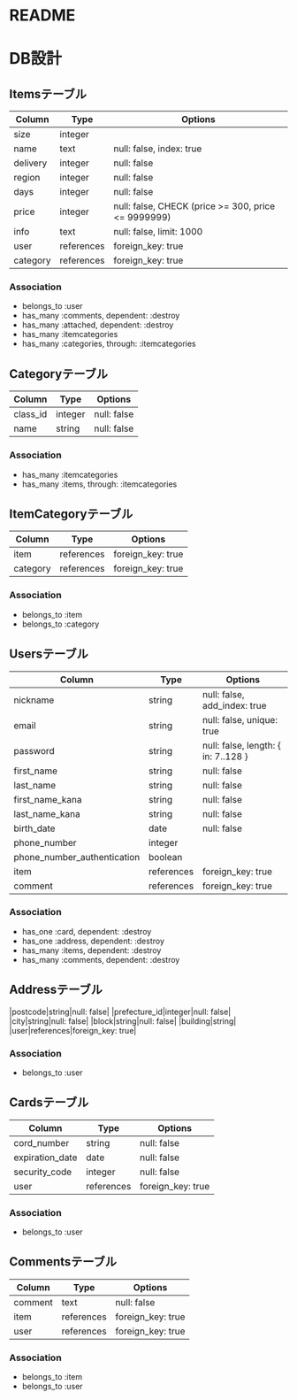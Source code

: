 # README

# DB設計

## Itemsテーブル

|Column|Type|Options|
|------|----|-------|
|size|integer|
|name|text|null: false, index: true|
|delivery|integer|null: false|
|region|integer|null: false|
|days|integer|null: false|
|price|integer|null: false, CHECK (price >= 300, price <= 9999999)|
|info|text|null: false, limit: 1000|
|user|references|foreign_key: true|
|category|references|foreign_key: true|

### Association

- belongs_to :user
- has_many :comments, dependent: :destroy
- has_many :attached, dependent: :destroy
- has_many :itemcategories
- has_many :categories, through: :itemcategories


## Categoryテーブル

|Column|Type|Options|
|------|----|-------|
|class_id|integer|null: false|
|name|string|null: false|

### Association

- has_many :itemcategories
- has_many :items, through: :itemcategories


## ItemCategoryテーブル

|Column|Type|Options|
|------|----|-------|
|item|references|foreign_key: true|
|category|references|foreign_key: true|

### Association

- belongs_to :item
- belongs_to :category


## Usersテーブル
|Column|Type|Options|
|------|----|-------|
|nickname|string|null: false, add_index: true|
|email|string|null: false, unique: true|
|password|string|null: false, length: { in: 7..128 }|
|first_name|string|null: false|
|last_name|string|null: false|
|first_name_kana|string|null: false|
|last_name_kana|string|null: false|
|birth_date|date|null: false|
|phone_number|integer|
|phone_number_authentication|boolean|
|item|references|foreign_key: true|
|comment|references|foreign_key: true|

### Association
- has_one :card, dependent: :destroy
- has_one :address, dependent: :destroy
- has_many :items, dependent: :destroy
- has_many :comments, dependent: :destroy

## Addressテーブル
|postcode|string|null: false|
|prefecture_id|integer|null: false|
|city|string|null: false|
|block|string|null: false|
|building|string|
|user|references|foreign_key: true|

### Association
- belongs_to :user


## Cardsテーブル
|Column|Type|Options|
|------|----|-------|
|cord_number|string|null: false|
|expiration_date|date|null: false|
|security_code|integer|null: false|
|user|references|foreign_key: true|

### Association
- belongs_to :user


## Commentsテーブル
|Column|Type|Options|
|------|----|-------|
|comment|text|null: false|
|item|references|foreign_key: true|
|user|references|foreign_key: true|

### Association
- belongs_to :item
- belongs_to :user


